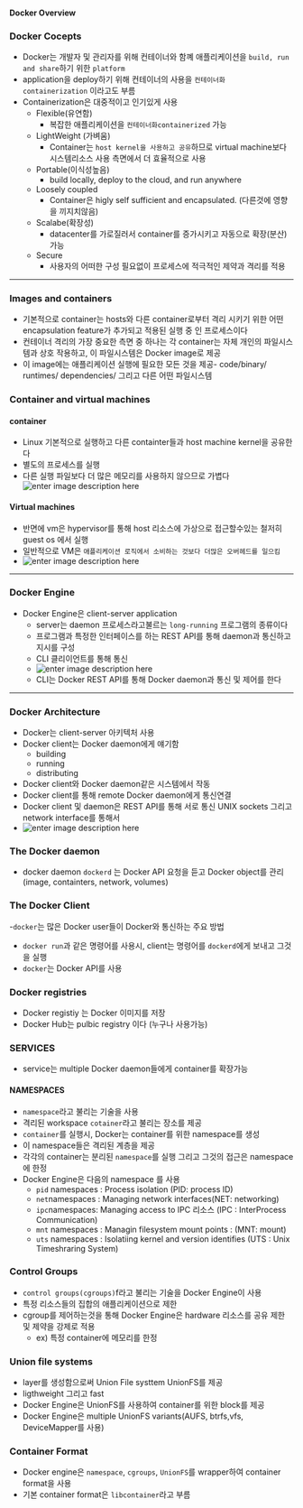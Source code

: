 ﻿#### Docker Overview

### Docker Cocepts
- Docker는 개발자 및 관리자를 위해 컨테이너와 함꼐 애플리케이션을 `build, run and share`하기 위한 `platform` 
- application을 deploy하기 위해 컨테이너의 사용을 `컨테이너화 containerization` 이라고도 부름
- Containerization은 대중적이고 인기있게 사용
	- Flexible(유연함)
		- 복잡한 애플리케이션을 `컨테이너화containerized` 가능
	- LightWeight (가벼움)
		- Container는 `host kernel을 사용하고 공유`하므로 virtual machine보다 시스템리소스 사용 측면에서 더 효율적으로 사용 
	- Portable(이식성높음)
		- build locally, deploy to the cloud, and run anywhere
	- Loosely coupled 
		- Container은 higly self sufficient and encapsulated.  (다른것에 영향을 끼지치않음)
	- Scalabe(확장성)
		- datacenter를 가로질러서 container를 증가시키고 자동으로 확장(분산)가능
	- Secure
		- 사용자의 어떠한 구성 필요없이 프로세스에 적극적인 제약과 격리를 적용
---		
### Images and containers
- 기본적으로 container는 hosts와 다른 container로부터 격리 시키기 위한 어떤 encapsulation feature가 추가되고 적용된 실행 중 인 프로세스이다
-  컨테이너 격리의 가장 중요한 측면 중 하나는 각 container는 자체 개인의 파일시스템과 상호 작용하고, 이 파일시스템은 Docker image로 제공
- 이 image에는 애플리케이션 실행에 필요한 모든 것을 제공- code/binary/ runtimes/ dependencies/ 그리고 다른 어떤 파일시스템
### Container and virtual machines
#### container
- Linux 기본적으로 실행하고 다른 containter들과 host machine kernel을 공유한다 
- 별도의 프로세스를 실행
- 다른 실행 파일보다 더 많은 메모리를 사용하지 않으므로 가볍다
![enter image description here](https://docs.docker.com/images/Container@2x.png)

#### Virtual machines
- 반면에 vm은 hypervisor를 통해 host 리소스에 가상으로 접근할수있는  철저히 guest os 에서 실행
- 일반적으로 VM은 `애플리케이션 로직에서 소비하는 것보다 더많은 오버헤드를 일으킴`
- ![enter image description here](https://docs.docker.com/images/VM@2x.png)

---
### Docker Engine
- Docker Engine은 client-server application
	- server는 daemon 프로세스라고불르는 `long-running` 프로그램의 종류이다 
	- 프로그램과 특정한 인터페이스를 하는 REST API를 통해 daemon과 통신하고 지시를 구성
	- CLI 클리이언트를 통해 통신
	- ![enter image description here](https://docs.docker.com/engine/images/engine-components-flow.png)
	- CLI는 Docker REST API를 통해 Docker daemon과 통신 및 제어를 한다
---
### Docker Architecture
- Docker는 client-server 아키텍처 사용
- Docker client는 Docker daemon에게 얘기함
	- building
	- running
	- distributing 
- Docker client와 Docker daemon같은 시스템에서 작동
- Docker client를 통해 remote Docker daemon에게 통신연결
- Docker client 및 daemon은 REST API를 통해 서로 통신 UNIX sockets 그리고 network interface를 통해서
- ![enter image description here](https://docs.docker.com/engine/images/architecture.svg)
### The Docker daemon
- docker daemon `dockerd` 는 Docker API 요청을 듣고 Docker object를 관리 (image, containters, network, volumes)
### The Docker Client
-`docker`는 많은 Docker user들이 Docker와 통신하는 주요 방법
- `docker run`과 같은 명령어를 사용시, client는 명령어를 `dockerd`에게 보내고 그것을 실행
- `docker`는 Docker API를 사용
### Docker registries
- Docker registiy 는 Docker 이미지를 저장
- Docker Hub는 pulbic registry 이다 (누구나 사용가능)
### SERVICES
- service는 multiple Docker daemon들에게 container를 확장가능
#### NAMESPACES
- `namespace`라고 불리는 기술을 사용 
- 격리된 workspace `cotainer`라고 불리는 장소를 제공
- `container`를 실행시, Docker는 container를 위한 namespace를 생성
- 이 namespace들은 격리된 계층을 제공
- 각각의 container는 분리된 `namespace`를 실행 그리고 그것의 접근은 namespace에 한정
- Docker Engine은 다음의 namespace 를 사용
	- `pid` namespaces : Process isolation (PID: process ID)
	- `net`namespaces : Managing network interfaces(NET: networking)
	- `ipc`namespaces: Managing access to IPC 리소스 (IPC : InterProcess Communication)
	- `mnt` namespaces :  Managin filesystem mount points : (MNT: mount)
	- `uts` namespaces : Isolatiing kernel and version identifies (UTS : Unix Timeshraring System)
### Control Groups
- `control groups(cgroups)`f라고 불리는 기술을 Docker Engine이 사용
- 특정 리소스들의 집합의 애플리케이션으로 제한
- cgroup를 제어하는것을 통해 Docker Engine은 hardware 리소스를 공유 제한 및 제약을 강제로 적용 
	- ex) 특정 container에 메모리를 한정
### Union file systems
- layer를 생성함으로써 Union File systtem UnionFS를 제공
- ligthweight 그리고 fast
-  Docker Engine은 UnionFS를 사용하여 container를 위한 block를 제공
- Docker Engine은 multiple UnionFS variants(AUFS, btrfs,vfs, DeviceMapper를 사용)
### Container Format
- Docker engine은 `namespace`, `cgroups`, `UnionFS`를 wrapper하여 container format을 사용
- 기본 container format은 `libcontainer`라고 부름

